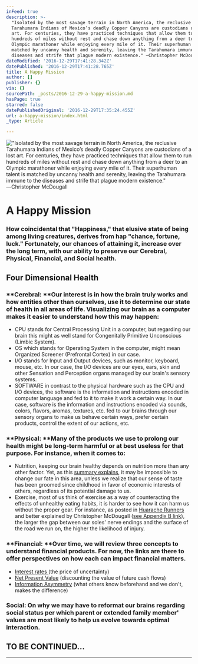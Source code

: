 ```yaml
---
inFeed: true
description: >-
  "Isolated by the most savage terrain in North America, the reclusive
  Tarahumara Indians of Mexico’s deadly Copper Canyons are custodians of a lost
  art. For centuries, they have practiced techniques that allow them to run
  hundreds of miles without rest and chase down anything from a deer to an
  Olympic marathoner while enjoying every mile of it. Their superhuman talent is
  matched by uncanny health and serenity, leaving the Tarahumara immune to the
  diseases and strife that plague modern existence." ―Christopher McDougall
dateModified: '2016-12-29T17:41:28.342Z'
datePublished: '2016-12-29T17:41:28.765Z'
title: A Happy Mission
author: []
publisher: {}
via: {}
sourcePath: _posts/2016-12-29-a-happy-mission.md
hasPage: true
starred: false
datePublishedOriginal: '2016-12-29T17:35:24.455Z'
url: a-happy-mission/index.html
_type: Article

---
```

!["Isolated by the most savage terrain in North America, the reclusive Tarahumara Indians of Mexico’s deadly Copper Canyons are custodians of a lost art. For centuries, they have practiced techniques that allow them to run hundreds of miles without rest and chase down anything from a deer to an Olympic marathoner while enjoying every mile of it. Their superhuman talent is matched by uncanny health and serenity, leaving the Tarahumara immune to the diseases and strife that plague modern existence." ―Christopher McDougall](https://the-grid-user-content.s3-us-west-2.amazonaws.com/07832b66-e371-4b81-8fa7-85f29bcc980e.png)

# **A Happy Mission**

### How coincidental that "Happiness," that elusive state of being among living creatures, derives from hap "chance, fortune, luck." Fortunately, our chances of attaining it, increase over the long term, with our ability to preserve our Cerebral, Physical, Financial, and Social health.

## **Four Dimensional Health**

### **Cerebral: **Our interest is in how the brain truly works and how entities other than ourselves, use it to determine our state of health in all areas of life. Visualizing our brain as a computer makes it easier to understand how this may happen:

* CPU stands for Central Processing Unit in a computer, but regarding our brain this might as well stand for Congenitally Primitive Unconscious (Limbic System).
* OS which stands for Operating System in the computer, might mean Organized Screener (Prefrontal Cortex) in our case.
* I/O stands for Input and Output devices, such as monitor, keyboard, mouse, etc. In our case, the I/O devices are our eyes, ears, skin and other Sensation and Perception organs managed by our brain's sensory systems.
* SOFTWARE in contrast to the physical hardware such as the CPU and I/O devices, the software is the information and instructions encoded in computer language and fed to it to make it work a certain way. In our case, software is the information and instructions encoded via sounds, colors, flavors, aromas, textures, etc. fed to our brains through our sensory organs to make us behave certain ways, prefer certain products, control the extent of our actions, etc.

### **Physical: **Many of the products we use to prolong our health might be long-term harmful or at best useless for that purpose. For instance, when it comes to:

* Nutrition, keeping our brain healthy depends on nutrition more than any other factor. Yet, as this [summary explains][0], it may be impossible to change our fate in this area, unless we realize that our sense of taste has been groomed since childhood in favor of economic interests of others, regardless of its potential damage to us.
* Exercise, most of us think of exercise as a way of counteracting the effects of unhealthy eating habits, it is harder to see how it can harm us without the proper gear. For instance, as posted in [Huarache Runners][1] and better explained by Christopher McDougall ([see Appendix B link][0]), the larger the gap between our soles' nerve endings and the surface of the road we run on, the higher the likelihood of injury.

### **Financial: **Over time, we will review three concepts to understand financial products. For now, the links are there to offer perspectives on how each can impact financial matters.

* [Interest rates ][2](the price of uncertainty)
* [Net Present Value][3] (discounting the value of future cash flows)
* [Information Asymmetry][4] (what others know beforehand and we don't, makes the difference)

### **Social:** On why we may have to reformat our brains regarding social status per which parent or extended family member' values are most likely to help us evolve towards optimal interaction.

## TO BE CONTINUED...

---



[0]: http://www.infoasy.com/2016/07/hack-matrix_29.html
[1]: https://www.strava.com/clubs/huarache-runners
[2]: http://sequoian.com/wp-content/uploads/2015/12/The_Fixed-Income_Mother_of_All_Bubbles_E.pdf
[3]: http://sequoian.com/wp-content/uploads/2016/10/The-Discount-Rate-Pyramid-Scheme-2.0.pdf
[4]: http://sequoian.com/wp-content/uploads/2015/12/INCLUSIVE_CAPITALISM_SPRINGS_FROM_INFOR.pdf